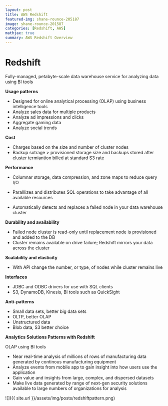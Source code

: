 ```yaml
---
layout: post
title: AWS Redshift
featured-img: shane-rounce-205187
image: shane-rounce-201587
categories: [Redshift, AWS]
mathjax: true
summary: AWS Redshift Overview
---
```


# Redshift

Fully-managed, petabyte-scale data warehouse service for analyzing data using BI tools

**Usage patterns**
- Designed for online analytical processing (OLAP) using business intelligence tools
- Analyze sales data for multiple products
- Analyze ad impressions and clicks
- Aggregate gaming data
- Analyze social trends

**Cost**
- Charges based on the size and number of cluster nodes
- Backup sotrage > provisioned storage size and backups stored after cluster termiantion billed at standard S3 rate

**Performance**
- Columnar storage, data compression, and zone maps to reduce query I/O
- Paralllizes and distributes SQL operations to take advantage of all available resources

- Automatically detects and replaces a failed node in your data warehouse cluster

**Durability and availability**
- Failed node cluster is read-only until replacement node is provisioned and added to the DB
- Cluster remains available on drive failure; Redshift mirrors your data across the cluster

**Scalability and elasticity**
- With API change the number, or type, of nodes while cluster remains live

**Interfaces**
- JDBC and ODBC drivers for use with SQL clients
- S3, DynamoDB, Kinesis, BI tools such as QuickSight

**Anti-patterns**
- Small data sets, better big data sets
- OLTP, better OLAP
- Unstructured data
- Blob data, S3 better choice

**Analytics Solutions Patterns with Redshift**

OLAP using BI tools
- Near real-time analysis of millions of rows of manufacturing data generated by continous manufacturing equipment
- Analyze events from mobile app to gain insight into how users use the application
- Gain value and insights from large, complex, and dispersed datasets
- Make live data generated by range of next-gen security solutions available to large numbers of organizations for analysis

![]({{ site.url }}/assets/img/posts/redshiftpattern.png)


